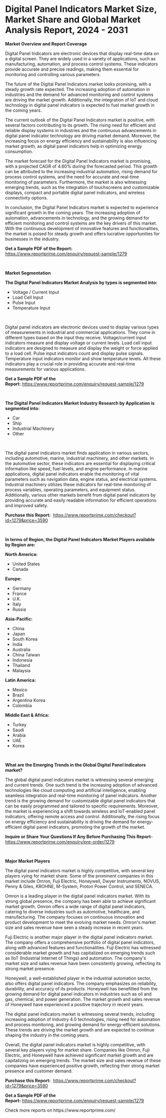 <p><h1>Digital Panel Indicators Market Size, Market Share and Global Market Analysis Report, 2024 - 2031</h1></p><p><strong>Market Overview and Report Coverage</strong></p>
<p><p>Digital Panel Indicators are electronic devices that display real-time data on a digital screen. They are widely used in a variety of applications, such as manufacturing, automation, and process control systems. These indicators provide accurate and precise readings, making them essential for monitoring and controlling various parameters.</p><p>The future of the Digital Panel Indicators market looks promising, with a steady growth rate expected. The increasing adoption of automation in industries and the demand for advanced monitoring and control systems are driving the market growth. Additionally, the integration of IoT and cloud technology in digital panel indicators is expected to fuel market growth in the coming years.</p><p>The current outlook of the Digital Panel Indicators market is positive, with several factors contributing to its growth. The rising need for efficient and reliable display systems in industries and the continuous advancements in digital panel indicator technology are driving market demand. Moreover, the increasing focus on energy efficiency and sustainability is also influencing market growth, as digital panel indicators help in optimizing energy consumption.</p><p>The market forecast for the Digital Panel Indicators market is promising, with a projected CAGR of 4.60% during the forecasted period. This growth can be attributed to the increasing industrial automation, rising demand for process control systems, and the need for accurate and real-time monitoring of parameters. Furthermore, the market is also witnessing emerging trends, such as the integration of touchscreens and customizable displays, compact and portable digital panel indicators, and wireless connectivity options.</p><p>In conclusion, the Digital Panel Indicators market is expected to experience significant growth in the coming years. The increasing adoption of automation, advancements in technology, and the growing demand for efficient monitoring and control systems are the key drivers of this market. With the continuous development of innovative features and functionalities, the market is poised for steady growth and offers lucrative opportunities for businesses in the industry.</p></p>
<p><strong>Get a Sample PDF of the Report:</strong> <a href="https://www.reportprime.com/enquiry/request-sample/1279">https://www.reportprime.com/enquiry/request-sample/1279</a></p>
<p>&nbsp;</p>
<p><strong>Market Segmentation</strong></p>
<p><strong>The Digital Panel Indicators Market Analysis by types is segmented into:</strong></p>
<p><ul><li>Voltage / Current Input</li><li>Load Cell Input</li><li>Pulse Input</li><li>Temperature Input</li></ul></p>
<p>&nbsp;</p>
<p><p>Digital panel indicators are electronic devices used to display various types of measurements in industrial and commercial applications. They come in different types based on the input they receive. Voltage/current input indicators measure and display voltage or current levels. Load cell input indicators are designed to measure and display the weight or force applied to a load cell. Pulse input indicators count and display pulse signals. Temperature input indicators monitor and show temperature levels. All these indicators play a crucial role in providing accurate and real-time measurements for various applications.</p></p>
<p><strong>Get a Sample PDF of the Report:</strong>&nbsp;<a href="https://www.reportprime.com/enquiry/request-sample/1279">https://www.reportprime.com/enquiry/request-sample/1279</a></p>
<p>&nbsp;</p>
<p><strong>The Digital Panel Indicators Market Industry Research by Application is segmented into:</strong></p>
<p><ul><li>Car</li><li>Ship</li><li>Industrial Machinery</li><li>Other</li></ul></p>
<p>&nbsp;</p>
<p><p>The digital panel indicators market finds application in various sectors, including automotive, marine, industrial machinery, and other markets. In the automotive sector, these indicators are essential for displaying critical information like speed, fuel levels, and engine performance. In marine applications, digital panel indicators enable the monitoring of vital parameters such as navigation data, engine status, and electrical systems. Industrial machinery utilizes these indicators for real-time monitoring of process variables, operating parameters, and equipment status. Additionally, various other markets benefit from digital panel indicators by providing accurate and easily readable information for efficient operations and improved safety.</p></p>
<p><strong>Purchase this Report:</strong>&nbsp; <a href="https://www.reportprime.com/checkout?id=1279&price=3590">https://www.reportprime.com/checkout?id=1279&price=3590</a></p>
<p>&nbsp;</p>
<p><strong>In terms of Region, the Digital Panel Indicators Market Players available by Region are:</strong></p>
<p>
    <p> <strong> North America: </strong>
        <ul>
            <li>United States</li>
            <li>Canada</li>
        </ul>
        </p> 
    <p> <strong> Europe: </strong>
        <ul>
            <li>Germany</li>
            <li>France</li>
            <li>U.K.</li>
            <li>Italy</li>
            <li>Russia</li>
        </ul>
        </p> 
    <p> <strong> Asia-Pacific: </strong>
        <ul>
            <li>China</li>
            <li>Japan</li>
            <li>South Korea</li>
            <li>India</li>
            <li>Australia</li>
            <li>China Taiwan</li>
            <li>Indonesia</li>
            <li>Thailand</li>
            <li>Malaysia</li>
        </ul>
        </p> 
    <p> <strong> Latin America: </strong>
        <ul>
            <li>Mexico</li>
            <li>Brazil</li>
            <li>Argentina Korea</li>
            <li>Colombia</li>
        </ul>
        </p> 
    <p> <strong> Middle East & Africa: </strong>
        <ul>
            <li>Turkey</li>
            <li>Saudi</li>
            <li>Arabia</li>
            <li>UAE</li>
            <li>Korea</li>
        </ul>
    </p>
    </p>
<p>&nbsp;</p>
<p><strong>What are the Emerging Trends in the Global Digital Panel Indicators market?</strong></p>
<p><p>The global digital panel indicators market is witnessing several emerging and current trends. One such trend is the increasing adoption of advanced technologies like cloud computing and artificial intelligence, enabling seamless integration and real-time monitoring of panel indicators. Another trend is the growing demand for customizable digital panel indicators that can be easily programmed and tailored to specific requirements. Moreover, the market is experiencing a shift towards wireless and IoT-enabled panel indicators, offering remote access and control. Additionally, the rising focus on energy efficiency and sustainability is driving the demand for energy-efficient digital panel indicators, promoting the growth of the market.</p></p>
<p><strong>Inquire or Share Your Questions If Any Before Purchasing This Report</strong>- <a href="https://www.reportprime.com/enquiry/pre-order/1279">https://www.reportprime.com/enquiry/pre-order/1279</a></p>
<p>&nbsp;</p>
<p><strong>Major Market Players</strong></p>
<p><p>The digital panel indicators market is highly competitive, with several key players vying for market share. Some of the prominent companies in this market include Omron, Fuji Electric, Honeywell, Dwyer Instruments, NOVUS, Penny & Giles, KROHNE, M-System, Proton Power Control, and SENECA.</p><p>Omron is a leading player in the digital panel indicators market. With its strong global presence, the company has been able to achieve significant market growth. Omron offers a wide range of digital panel indicators, catering to diverse industries such as automotive, healthcare, and manufacturing. The company focuses on continuous innovation and product development to meet the evolving market needs. Omron's market size and sales revenue have seen a steady increase in recent years.</p><p>Fuji Electric is another major player in the digital panel indicators market. The company offers a comprehensive portfolio of digital panel indicators, along with advanced features and functionalities. Fuji Electric has witnessed considerable market growth and has capitalized on emerging trends such as IIoT (Industrial Internet of Things) and automation. The company's market size and sales revenue have been consistently growing, reflecting its strong market presence.</p><p>Honeywell, a well-established player in the industrial automation sector, also offers digital panel indicators. The company emphasizes on reliability, durability, and accuracy of its products. Honeywell has benefitted from the growing demand for digital panel indicators in industries such as oil and gas, chemical, and power generation. The market growth and sales revenue of Honeywell have experienced a positive trajectory in recent years.</p><p>The digital panel indicators market is witnessing several trends, including increasing adoption of Industry 4.0 technologies, rising need for automation and process monitoring, and growing demand for energy-efficient solutions. These trends are driving the market growth and are expected to continue shaping the industry in the coming years.</p><p>Overall, the digital panel indicators market is highly competitive, with several key players vying for market share. Companies like Omron, Fuji Electric, and Honeywell have achieved significant market growth and are capitalizing on emerging trends. The market size and sales revenue of these companies have experienced positive growth, reflecting their strong market presence and customer demand.</p></p>
<p><strong>Purchase this Report:</strong>&nbsp;&nbsp;<a href="https://www.reportprime.com/checkout?id=1279&price=3590">https://www.reportprime.com/checkout?id=1279&price=3590</a></p>
<p></p>
<p><strong>Get a Sample PDF of the Report:</strong>&nbsp;<a href="https://www.reportprime.com/enquiry/request-sample/1279">https://www.reportprime.com/enquiry/request-sample/1279</a></p>
<p>Check more reports on https://www.reportprime.com/</p>